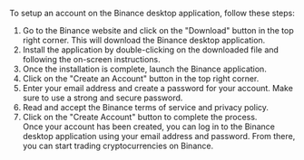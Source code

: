 
To setup an account on the Binance desktop application, follow these steps:  

1. Go to the Binance website and click on the "Download" button in the top right corner. This will download the Binance desktop application.  
2. Install the application by double-clicking on the downloaded file and following the on-screen instructions.  
3. Once the installation is complete, launch the Binance application.  
4. Click on the "Create an Account" button in the top right corner.  
5. Enter your email address and create a password for your account. Make sure to use a strong and secure password.  
6. Read and accept the Binance terms of service and privacy policy.  
7. Click on the "Create Account" button to complete the process.  
Once your account has been created, you can log in to the Binance desktop application using your email address and password. From there, you can start trading cryptocurrencies on Binance.

